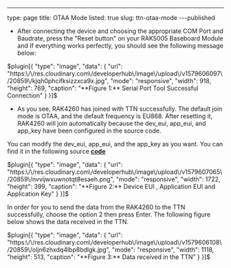 ---
type: page
title: OTAA Mode
listed: true
slug: ttn-otaa-mode
---published

- After connecting the device and choosing the appropriate COM Port and Baudrate, press the "Reset button" on your RAK5005 Baseboard Module and If everything works perfectly, you should see the following message below:

$plugin[{
    "type": "image",
    "data": {
        "url": "https:\/\/res.cloudinary.com\/developerhub\/image\/upload\/v1579606097\/20859\/kjqh0phcifksizzxca9x.jpg",
        "mode": "responsive",
        "width": 918,
        "height": 769,
        "caption": "**Figure 1:** Serial Port Tool Successful Connection"
    }
}]$

- As you see, RAK4260 has joined with TTN successfully. The default join mode is OTAA, and the default frequency is EU868. After resetting it, RAK4260 will join automatically because the dev_eui, app_eui, and app_key have been configured in the source code.

You can modify the dev_eui, app_eui, and the app_key as you want. You can find it in the following source [**code**](https://github.com/RAKWireless/RAK4260-LoRaNode-demo/blob/master/APPS_ENDDEVICE_DEMO1/src/config/conf_app.h)

$plugin[{
    "type": "image",
    "data": {
        "url": "https:\/\/res.cloudinary.com\/developerhub\/image\/upload\/v1579607065\/20859\/nvvijwxuwnotqt8esaeh.png",
        "mode": "responsive",
        "width": 1722,
        "height": 399,
        "caption": "**Figure 2:** Device EUI , Application EUI and Application Key"
    }
}]$

In order for you to send the data from the RAK4260 to the TTN successfully, choose the option 2 then press Enter. The following figure below shows the data received in the TTN.

$plugin[{
    "type": "image",
    "data": {
        "url": "https:\/\/res.cloudinary.com\/developerhub\/image\/upload\/v1579606108\/20859\/oljn6zhxdq4lbp8bdlgk.jpg",
        "mode": "responsive",
        "width": 1118,
        "height": 513,
        "caption": "**Figure 3:** Data received in the TTN"
    }
}]$

